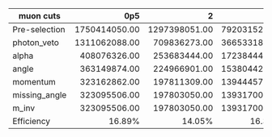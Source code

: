 |muon cuts|0p5|2|5|10|15|25|4f-2l2q|4f-4l|2f|
|---|--:|--:|--:|--:|--:|--:|--:|--:|--:|
|Pre-selection|1750414050.00|1297398051.00|792031527.00|367546202.19|264359092.50|102856158.72|115447462.70|148580993.75|213577566615.00|
|photon_veto|1311062088.00|709836273.00|366533181.00|137699243.83|77179570.20|18896755.68|62494714.35|119260540.26|183656025945.00|
|alpha|408076326.00|253683444.00|172384443.00|89265709.76|54383181.30|15316050.24|14809486.03|47550890.23|344237310.00|
|angle|363149874.00|224966901.00|153804420.00|79291934.89|47854646.10|13344704.64|13040421.20|41416469.11|309000420.00|
|momentum|323162862.00|197811309.00|139444578.00|68553777.61|40944819.60|8543413.44|10181608.27|28698000.37|57372885.00|
|missing_angle|323095506.00|197803050.00|139317003.00|68494325.65|40915489.50|8537918.40|10180915.27|28682288.86|57372885.00|
|m_inv|323095506.00|197803050.00|139317003.00|68494325.65|40915489.50|8537918.40|10180915.27|28682288.86|57372885.00|
|Efficiency|16.89%|14.05%|16.32%|17.35%|14.22%|7.45%|